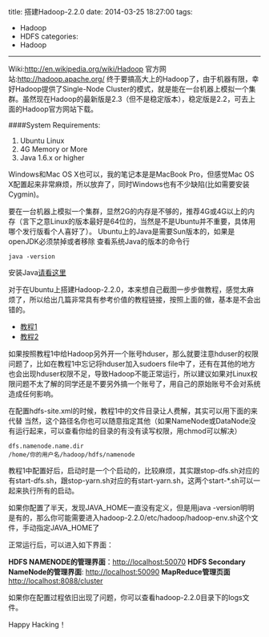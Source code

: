 title: 搭建Hadoop-2.2.0
date: 2014-03-25 18:27:00
tags: 
- Hadoop
- HDFS
categories:
- Hadoop
---

Wiki:<http://en.wikipedia.org/wiki/Hadoop>
官方网站:<http://hadoop.apache.org/>
终于要搞高大上的Hadoop了，由于机器有限，幸好Hadoop提供了Single-Node Cluster的模式，就是能在一台机器上模拟一个集群。虽然现在Hadoop的最新版是2.3（但不是稳定版本），稳定版是2.2，可去上面的Hadoop官方网站下载。

####System Requirements:
1. Ubuntu Linux
2. 4G Memory or More
3. Java 1.6.x or higher
<!-- more -->
Windows和Mac OS X也可以，我的笔记本是是MacBook Pro，但感觉Mac OS X配置起来非常麻烦，所以放弃了，同时Windows也有不少缺陷(比如需要安装Cygmin)。

要在一台机器上模拟一个集群，显然2G的内存是不够的，推荐4G或4G以上的内存（言下之意Linux的版本最好是64位的，当然是不是Ubuntu并不重要，具体用哪个发行版看个人喜好了）。
Ubuntu上的Java是需要Sun版本的，如果是openJDK必须禁掉或者移除
查看系统Java的版本的命令行
```
java -version
```
安装Java[请看这里](http://www.cnblogs.com/memory4young/p/ubuntu-install-jdk.html)

对于在Ubuntu上搭建Hadoop-2.2.0，本来想自己截图一步步做教程，感觉太麻烦了，所以给出几篇非常具有参考价值的教程链接，按照上面的做，基本是不会出错的。
* [教程1](http://bigdatahandler.com/hadoop-hdfs/installing-single-node-hadoop-2-2-0-on-ubuntu/)
* [教程2](http://www.ercoppa.org/Linux-Install-Hadoop-220-on-Ubuntu-Linux-1304-Single-Node-Cluster.htm)

如果按照教程1中给Hadoop另外开一个账号hduser，那么就要注意hduser的权限问题了，比如在教程1中忘记将hduser加入sudoers file中了，还有在其他的地方也会出现hduser权限不足，导致Hadoop不能正常运行，所以建议如果对Linux权限问题不太了解的同学还是不要另外搞一个账号了，用自己的原始账号不会对系统造成任何影响。

在配置hdfs-site.xml的时候，教程1中的文件目录让人费解，其实可以用下面的来代替
当然，这个路径名你也可以随意指定其他（如果NameNode或DataNode没有运行起来，可以查看你给的目录的有没有读写权限，用chmod可以解决）
```
dfs.namenode.name.dir  
/home/你的用户名/hadoop/hdfs/namenode 
```
教程1中配置好后，启动时是一个个启动的，比较麻烦，其实跟stop-dfs.sh对应的有start-dfs.sh，跟stop-yarn.sh对应的有start-yarn.sh，这两个start-*.sh可以一起来执行所有的启动。

如果你配置了半天，发现JAVA_HOME一直没有定义，但是用java -version明明是有的，那么你可能需要进入hadoop-2.2.0/etc/hadoop/hadoop-env.sh这个文件，手动指定JAVA_HOME了

正常运行后，可以进入如下界面：

**HDFS NAMENODE的管理界面**：<http://localhost:50070>
**HDFS Secondary NameNode的管理界面**: <http://localhost:50090>
**MapReduce管理页面** <http://localhost:8088/cluster>

如果你在配置过程依旧出现了问题，你可以查看hadoop-2.2.0目录下的logs文件。

Happy Hacking！